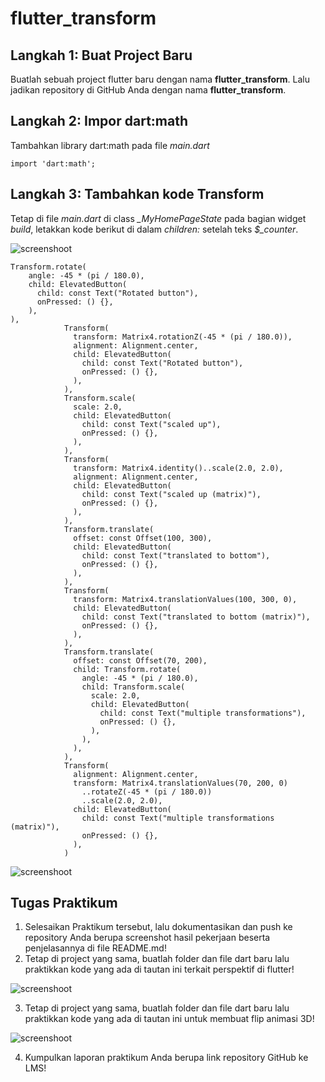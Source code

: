 # flutter_transform

## Langkah 1: Buat Project Baru

Buatlah sebuah project flutter baru dengan nama **flutter_transform**. Lalu jadikan repository di GitHub Anda dengan nama **flutter_transform**.

## Langkah 2: Impor dart:math

Tambahkan library dart:math pada file *main.dart*

````
import 'dart:math';
````

## Langkah 3: Tambahkan kode Transform

Tetap di file *main.dart* di class *_MyHomePageState* pada bagian widget *build*, letakkan kode berikut di dalam *children:* setelah teks *$_counter*.

![screenshoot](images/1.PNG)

````
Transform.rotate(
    angle: -45 * (pi / 180.0),
    child: ElevatedButton(
      child: const Text("Rotated button"),
      onPressed: () {},
    ),
),
            Transform(
              transform: Matrix4.rotationZ(-45 * (pi / 180.0)),
              alignment: Alignment.center,
              child: ElevatedButton(
                child: const Text("Rotated button"),
                onPressed: () {},
              ),
            ),
            Transform.scale(
              scale: 2.0,
              child: ElevatedButton(
                child: const Text("scaled up"),
                onPressed: () {},
              ),
            ),
            Transform(
              transform: Matrix4.identity()..scale(2.0, 2.0),
              alignment: Alignment.center,
              child: ElevatedButton(
                child: const Text("scaled up (matrix)"),
                onPressed: () {},
              ),
            ),
            Transform.translate(
              offset: const Offset(100, 300),
              child: ElevatedButton(
                child: const Text("translated to bottom"),
                onPressed: () {},
              ),
            ),
            Transform(
              transform: Matrix4.translationValues(100, 300, 0),
              child: ElevatedButton(
                child: const Text("translated to bottom (matrix)"),
                onPressed: () {},
              ),
            ),
            Transform.translate(
              offset: const Offset(70, 200),
              child: Transform.rotate(
                angle: -45 * (pi / 180.0),
                child: Transform.scale(
                  scale: 2.0,
                  child: ElevatedButton(
                    child: const Text("multiple transformations"),
                    onPressed: () {},
                  ),
                ),
              ),
            ),
            Transform(
              alignment: Alignment.center,
              transform: Matrix4.translationValues(70, 200, 0)
                ..rotateZ(-45 * (pi / 180.0))
                ..scale(2.0, 2.0),
              child: ElevatedButton(
                child: const Text("multiple transformations (matrix)"),
                onPressed: () {},
              ),
            )
````
![screenshoot](images/2.PNG)

## Tugas Praktikum

1. Selesaikan Praktikum tersebut, lalu dokumentasikan dan push ke repository Anda berupa screenshot hasil pekerjaan beserta penjelasannya di file README.md!
2. Tetap di project yang sama, buatlah folder dan file dart baru lalu praktikkan kode yang ada di tautan ini terkait perspektif di flutter!

![screenshoot](images/3.PNG)

3. Tetap di project yang sama, buatlah folder dan file dart baru lalu praktikkan kode yang ada di tautan ini untuk membuat flip animasi 3D!

![screenshoot](images/4.PNG)

4. Kumpulkan laporan praktikum Anda berupa link repository GitHub ke LMS!